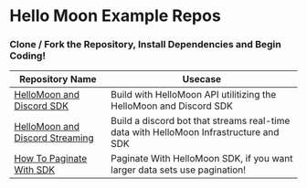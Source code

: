 # Hello Moon Example Repos
### Clone / Fork the Repository, Install Dependencies and Begin Coding!

| Repository Name | Usecase
| ----------- | ----------- |
| [HelloMoon and Discord SDK](https://github.com/hellomoon-io/discord_with_hellomoon_api/tree/main/discord-with-hellomoon-api-sdk)  |  Build with HelloMoon API utilitizing the HelloMoon and Discord SDK  |
| [HelloMoon and Discord Streaming](https://github.com/hellomoon-io/discord_with_hellomoon_api/tree/main/discord-with-hellomoon-streaming-sdk) | Build a discord bot that streams real-time data with HelloMoon Infrastructure and SDK |
| [How To Paginate With SDK](https://github.com/hellomoon-io/discord_with_hellomoon_api/tree/main/how-to-paginate) | Paginate With HelloMoon SDK, if you want larger data sets use pagination! |
